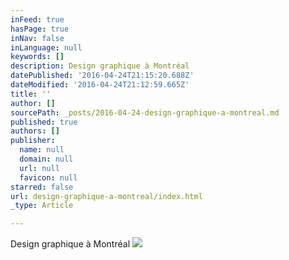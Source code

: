 ```yaml
---
inFeed: true
hasPage: true
inNav: false
inLanguage: null
keywords: []
description: Design graphique à Montréal
datePublished: '2016-04-24T21:15:20.688Z'
dateModified: '2016-04-24T21:12:59.665Z'
title: ''
author: []
sourcePath: _posts/2016-04-24-design-graphique-a-montreal.md
published: true
authors: []
publisher:
  name: null
  domain: null
  url: null
  favicon: null
starred: false
url: design-graphique-a-montreal/index.html
_type: Article

---
```

Design graphique à Montréal
![](https://the-grid-user-content.s3-us-west-2.amazonaws.com/589f1e27-c519-441b-8dcd-e81a66d19b69.jpg)